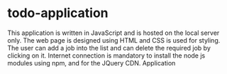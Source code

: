 # todo-application
This application is written in JavaScript and is hosted on the local server only. The web page is designed using HTML and CSS
is used for styling. The user can add a job into the list and can delete the required job by clicking on it. Internet connection
is mandatory to install the node js modules using npm, and for the JQuery CDN. 
Application 
